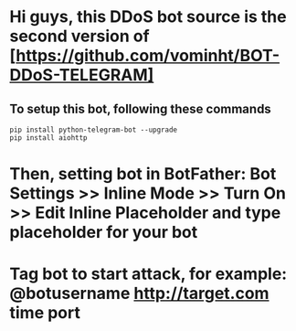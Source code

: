 # Hi guys, this DDoS bot source is the second version of [https://github.com/vominht/BOT-DDoS-TELEGRAM]
## To setup this bot, following these commands
```
pip install python-telegram-bot --upgrade
pip install aiohttp
```
# Then, setting bot in BotFather: Bot Settings >> Inline Mode >> Turn On >> Edit Inline Placeholder and type placeholder for your bot
# Tag bot to start attack, for example:<br> @botusername http://target.com time port 
